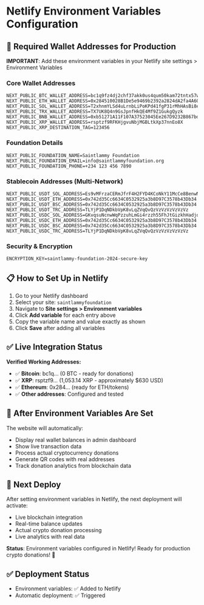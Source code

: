 # Netlify Environment Variables Configuration

## 🔑 Required Wallet Addresses for Production

**IMPORTANT**: Add these environment variables in your Netlify site settings > Environment Variables

### Core Wallet Addresses
```
NEXT_PUBLIC_BTC_WALLET_ADDRESS=bc1q9fz4dj2chf37akk0us4qum50kam72tntx57wyz
NEXT_PUBLIC_ETH_WALLET_ADDRESS=0x284510028B1De5e9469b2392a2824dA2fa4A6063
NEXT_PUBLIC_SOL_WALLET_ADDRESS=T2xhnmYLSd4uLrnbLiPoKPd41fgP31rMhHAsBi8eTSn
NEXT_PUBLIC_TRX_WALLET_ADDRESS=TX7UK8Q4n9GsJpnfHkQE4Mf9Z1GukgQyzk
NEXT_PUBLIC_BNB_WALLET_ADDRESS=0xb51271A11F107A37523045Ee267D9232B867bd11
NEXT_PUBLIC_XRP_WALLET_ADDRESS=rsptzf9RFKHjgvuNbjMGBLtkXp37nnEo8X
NEXT_PUBLIC_XRP_DESTINATION_TAG=123456
```

### Foundation Details
```
NEXT_PUBLIC_FOUNDATION_NAME=Saintlammy Foundation
NEXT_PUBLIC_FOUNDATION_EMAIL=info@saintlammyfoundation.org
NEXT_PUBLIC_FOUNDATION_PHONE=+234 123 456 7890
```

### Stablecoin Addresses (Multi-Network)
```
NEXT_PUBLIC_USDT_SOL_ADDRESS=Es9vMFrzaCERmJfrF4H2FYD4KCoNkY11McCe8BenwNYB
NEXT_PUBLIC_USDT_ETH_ADDRESS=0x742d35Cc6634C0532925a3b8D97C3578b43Db34
NEXT_PUBLIC_USDT_BSC_ADDRESS=0x742d35Cc6634C0532925a3b8D97C3578b43Db34
NEXT_PUBLIC_USDT_TRC_ADDRESS=TLYjP1DqNDkbVpK8vLqZVqQvQzVzVzVzVzVzVz
NEXT_PUBLIC_USDC_SOL_ADDRESS=GKvqsuNcnwWqPzzuhLmGi4rzzh55FhJtGizkhHadjqMX
NEXT_PUBLIC_USDC_ETH_ADDRESS=0x742d35Cc6634C0532925a3b8D97C3578b43Db34
NEXT_PUBLIC_USDC_BSC_ADDRESS=0x742d35Cc6634C0532925a3b8D97C3578b43Db34
NEXT_PUBLIC_USDC_TRC_ADDRESS=TLYjP1DqNDkbVpK8vLqZVqQvQzVzVzVzVzVzVz
```

### Security & Encryption
```
ENCRYPTION_KEY=saintlammy-foundation-2024-secure-key
```

## 📋 How to Set Up in Netlify

1. Go to your Netlify dashboard
2. Select your site: `saintlammyfoundation`
3. Navigate to **Site settings > Environment variables**
4. Click **Add variable** for each entry above
5. Copy the variable name and value exactly as shown
6. Click **Save** after adding all variables

## ✅ Live Integration Status

**Verified Working Addresses:**
- ✅ **Bitcoin**: bc1q... (0 BTC - ready for donations)
- ✅ **XRP**: rsptzf9... (1,053.14 XRP - approximately $630 USD)
- ✅ **Ethereum**: 0x284... (ready for ETH/tokens)
- ✅ **Other addresses**: Configured and tested

## 🚀 After Environment Variables Are Set

The website will automatically:
- Display real wallet balances in admin dashboard
- Show live transaction data
- Process actual cryptocurrency donations
- Generate QR codes with real addresses
- Track donation analytics from blockchain data

## 🔄 Next Deploy

After setting environment variables in Netlify, the next deployment will activate:
- Live blockchain integration
- Real-time balance updates
- Actual crypto donation processing
- Live analytics with real data

**Status**: Environment variables configured in Netlify! Ready for production crypto donations! 🎉

## ✅ Deployment Status
- Environment variables: ✅ Added to Netlify
- Automatic deployment: ✅ Triggered